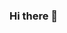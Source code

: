### Hi there 👋

<!--
**Alejandrorusinoff/Alejandrorusinoff** is a ✨ _special_ ✨ repository because its `README.md` (this file) appears on your GitHub profile.

Here are some ideas to get you started:

- 🔭 I’m currently  estoy buscando trabajo
- 🌱 I’m currently soy Fullstack developer Javascript y  manejo las siguientes tecnologias: Api Resnt, AWS, Linux, Css, Docker, , Html, Azure, Mocha, MongoDB, Mongoose, NodeJS, Postgress, ReactJs , React-Native, Redux, Sass, SQL, Sequelize, Postman y Python.
- Actualemte estoy buscando desarrollarme como desarrollador blockchain o React.

- 📫 How to reach me:alejandrorusinoff@gmail.com

